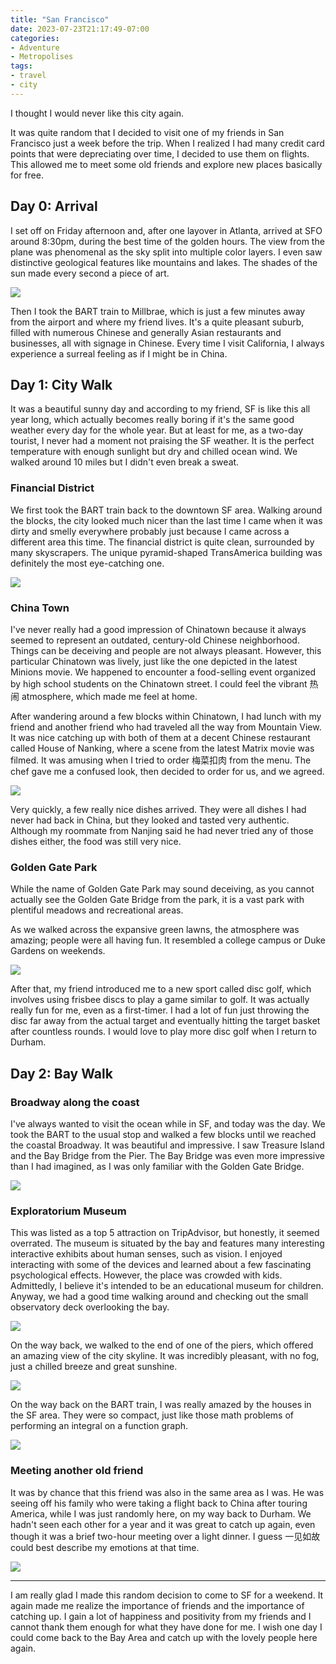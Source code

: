 ```yaml
---
title: "San Francisco"
date: 2023-07-23T21:17:49-07:00
categories:
- Adventure
- Metropolises
tags:
- travel
- city
---
```


I thought I would never like this city again.

It was quite random that I decided to visit one of my friends in San Francisco just a week before the trip. When I realized I had many credit card points that were depreciating over time, I decided to use them on flights. This allowed me to meet some old friends and explore new places basically for free.

## Day 0: Arrival

I set off on Friday afternoon and, after one layover in Atlanta, arrived at SFO around 8:30pm, during the best time of the golden hours. The view from the plane was phenomenal as the sky split into multiple color layers. I even saw distinctive geological features like mountains and lakes. The shades of the sun made every second a piece of art.

![](https://cdn.jsdelivr.net/gh/declan-haojin/blog-image@master/2023/202307232126706.webp)

Then I took the BART train to Millbrae, which is just a few minutes away from the airport and where my friend lives. It's a quite pleasant suburb, filled with numerous Chinese and generally Asian restaurants and businesses, all with signage in Chinese. Every time I visit California, I always experience a surreal feeling as if I might be in China.

## Day 1: City Walk

It was a beautiful sunny day and according to my friend, SF is like this all year long, which actually becomes really boring if it's the same good weather every day for the whole year. But at least for me, as a two-day tourist, I never had a moment not praising the SF weather. It is the perfect temperature with enough sunlight but dry and chilled ocean wind. We walked around 10 miles but I didn't even break a sweat.

### Financial District

We first took the BART train back to the downtown SF area. Walking around the blocks, the city looked much nicer than the last time I came when it was dirty and smelly everywhere probably just because I came across a different area this time. The financial district is quite clean, surrounded by many skyscrapers. The unique pyramid-shaped TransAmerica building was definitely the most eye-catching one.

![](https://cdn.jsdelivr.net/gh/declan-haojin/blog-image@master/2023/202307232126711.webp)

### China Town

I've never really had a good impression of Chinatown because it always seemed to represent an outdated, century-old Chinese neighborhood. Things can be deceiving and people are not always pleasant. However, this particular Chinatown was lively, just like the one depicted in the latest Minions movie. We happened to encounter a food-selling event organized by high school students on the Chinatown street. I could feel the vibrant 热闹 atmosphere, which made me feel at home.

After wandering around a few blocks within Chinatown, I had lunch with my friend and another friend who had traveled all the way from Mountain View. It was nice catching up with both of them at a decent Chinese restaurant called House of Nanking, where a scene from the latest Matrix movie was filmed. It was amusing when I tried to order 梅菜扣肉 from the menu. The chef gave me a confused look, then decided to order for us, and we agreed.

![](https://cdn.jsdelivr.net/gh/declan-haojin/blog-image@master/2023/202307232125329.webp)

Very quickly, a few really nice dishes arrived. They were all dishes I had never had back in China, but they looked and tasted very authentic. Although my roommate from Nanjing said he had never tried any of those dishes either, the food was still very nice.

### Golden Gate Park

While the name of Golden Gate Park may sound deceiving, as you cannot actually see the Golden Gate Bridge from the park, it is a vast park with plentiful meadows and recreational areas. 

As we walked across the expansive green lawns, the atmosphere was amazing; people were all having fun. It resembled a college campus or Duke Gardens on weekends.

![](https://cdn.jsdelivr.net/gh/declan-haojin/blog-image@master/2023/202307232123914.webp)

After that, my friend introduced me to a new sport called disc golf, which involves using frisbee discs to play a game similar to golf. It was actually really fun for me, even as a first-timer. I had a lot of fun just throwing the disc far away from the actual target and eventually hitting the target basket after countless rounds. I would love to play more disc golf when I return to Durham.

## Day 2: Bay Walk

### Broadway along the coast

I've always wanted to visit the ocean while in SF, and today was the day. We took the BART to the usual stop and walked a few blocks until we reached the coastal Broadway. It was beautiful and impressive. I saw Treasure Island and the Bay Bridge from the Pier. The Bay Bridge was even more impressive than I had imagined, as I was only familiar with the Golden Gate Bridge.

![](https://cdn.jsdelivr.net/gh/declan-haojin/blog-image@master/2023/202307232123327.webp)

### Exploratorium Museum

This was listed as a top 5 attraction on TripAdvisor, but honestly, it seemed overrated. The museum is situated by the bay and features many interesting interactive exhibits about human senses, such as vision. I enjoyed interacting with some of the devices and learned about a few fascinating psychological effects. However, the place was crowded with kids. Admittedly, I believe it's intended to be an educational museum for children. Anyway, we had a good time walking around and checking out the small observatory deck overlooking the bay.

![](https://cdn.jsdelivr.net/gh/declan-haojin/blog-image@master/2023/202307232123995.webp)

On the way back, we walked to the end of one of the piers, which offered an amazing view of the city skyline. It was incredibly pleasant, with no fog, just a chilled breeze and great sunshine.

![](https://cdn.jsdelivr.net/gh/declan-haojin/blog-image@master/2023/202307232122400.webp)

On the way back on the BART train, I was really amazed by the houses in the SF area. They were so compact, just like those math problems of performing an integral on a function graph.

![](https://cdn.jsdelivr.net/gh/declan-haojin/blog-image@master/2023/202307232122756.webp)

### Meeting another old friend

It was by chance that this friend was also in the same area as I was. He was seeing off his family who were taking a flight back to China after touring America, while I was just randomly here, on my way back to Durham. We hadn't seen each other for a year and it was great to catch up again, even though it was a brief two-hour meeting over a light dinner. I guess 一见如故 could best describe my emotions at that time.

![](https://cdn.jsdelivr.net/gh/declan-haojin/blog-image@master/2023/202307232122828.webp)

---

I am really glad I made this random decision to come to SF for a weekend. It again made me realize the importance of friends and the importance of catching up. I gain a lot of happiness and positivity from my friends and I cannot thank them enough for what they have done for me. I wish one day I could come back to the Bay Area and catch up with the lovely people here again.











